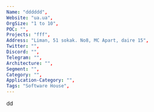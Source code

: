 ```yaml
--- 
Name: "dddddd", 
Website: "ua.ua", 
OrgSize: "1 to 10", 
POC: "", 
Projects: "fff", 
Address: "Liman, 51 sokak. No8, MC Apart, daire 15", 
Twitter: "", 
Discord: "",
Telegram: "", 
Architecture: "",  
Segment: "", 
Category: "", 
Application-Category: "", 
Tags: "Software House",
--- 
```

<!--lang:en--> 
dd
<!--lang:es--] 

<!--lang:de--] 

<!--lang:fr--] 

<!--lang:pl--] 

<!--lang:uk--] 

[!--lang:*--> 